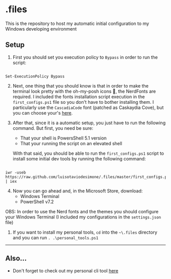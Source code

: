# .files

This is the repository to host my automatic initial configuration to my Windows developing environment

## Setup
1. First you should set you execution policy to `Bypass` in order to run the script:
```

Set-ExecutionPolicy Bypass

```
2. Next, one thing that you should know is that in order to make the terminal look pretty with the oh-my-posh icons 💅, the NerdFonts are required. I included the fonts installation script execution in the `first_configs.ps1` file so you don't have to bother installing them. I particularly use the `CascadiaCode` font (patched as Caskaydia Cove), but you can choose your's [here](https://github.com/ryanoasis/nerd-fonts/releases).

3. After that, since it is a automatic setup, you just have to run the following command. But first, you need be sure:

    - That your shell is PowersShell 5.1 version
    - That your running the script on an elevated shell

    With that said, you should be able to run the `first_configs.ps1` script to install some initial dev tools by running the following command:
```

iwr -useb https://raw.github.com/luisotaviodesimone/.files/master/first_configs.ps1 | iex

```
4. Now you can go ahead and, in the Microsoft Store, download:
    - Windows Terminal
    - PowerShell v7.2

OBS: In order to use the Nerd fonts and the themes you should configure your Windows Terminal (I included my configurations in the `settings.json` file)

1. If you want to install my personal tools, `cd` into the `~\.files` directory and you can run `. .\personal_tools.ps1`

---

## Also...

- Don't forget to check out my personal cli tool [here](https://github.com/luisotaviodesimone/my-powershell-cli)